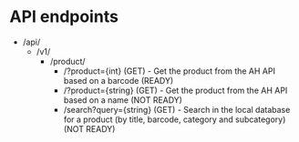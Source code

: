 # API endpoints

* /api/
    * /v1/
        * /product/
            * /?product={int}           (GET) - Get the product from the AH API based on a barcode                                          (READY)
            * /?product={string}        (GET) - Get the product from the AH API based on a name                                             (NOT READY)
            * /search?query={string}    (GET) - Search in the local database for a product (by title, barcode, category and subcategory)    (NOT READY)
            